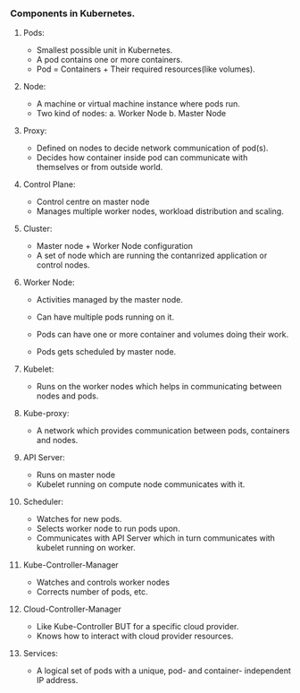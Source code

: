 ### Components in Kubernetes.

1. Pods: 
    - Smallest possible unit in Kubernetes.
    - A pod contains one or more containers.
    - Pod = Containers + Their required resources(like volumes).

2. Node:
    - A machine or virtual machine instance where pods run.
    - Two kind of nodes:
        a. Worker Node
        b. Master Node

3. Proxy: 
    - Defined on nodes to decide network communication of pod(s).
    - Decides how container inside pod can communicate with themselves or from outside world.

4. Control Plane:
    - Control centre on master node
    - Manages multiple worker nodes, workload distribution and scaling.

5. Cluster:
    - Master node + Worker Node configuration 
    - A set of node which are running the contanrized application or control nodes.

6. Worker Node:
    - Activities managed by the master node.
    - Can have multiple pods running on it.
    - Pods can have one or more container and volumes doing their work.

    - Pods gets scheduled by master node.

7. Kubelet:
    - Runs on the worker nodes which helps in communicating between nodes and pods.

8. Kube-proxy:
    - A network which provides communication between pods, containers and nodes.

9. API Server:
    - Runs on master node
    - Kubelet running on compute node communicates with it.

10. Scheduler:
    - Watches for new pods.
    - Selects worker node to run pods upon.
    - Communicates with API Server which in turn communicates with kubelet running on worker.

11. Kube-Controller-Manager
    - Watches and controls worker nodes
    - Corrects number of pods, etc.

12. Cloud-Controller-Manager
    - Like Kube-Controller BUT for a specific cloud provider.
    - Knows how to interact with cloud provider resources.  

13. Services:
    - A logical set of pods with a unique, pod- and container- independent IP address.